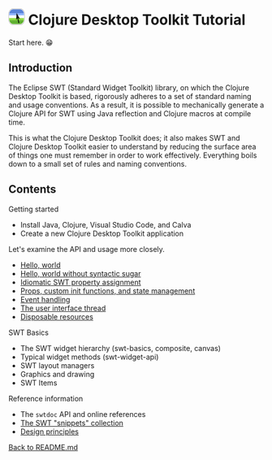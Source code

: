 # ![Logo](images/icon32x32.png) Clojure Desktop Toolkit Tutorial

Start here. 😁

## Introduction

The Eclipse SWT (Standard Widget Toolkit) library, on which the Clojure Desktop Toolkit is based, rigorously adheres to a set of standard naming and usage conventions.  As a result, it is possible to mechanically generate a Clojure API for SWT using Java reflection and Clojure macros at compile time.

This is what the Clojure Desktop Toolkit does; it also makes SWT and Clojure Desktop Toolkit easier to understand by reducing the surface area of things one must remember in order to work effectively.  Everything boils down to a small set of rules and naming conventions.

## Contents

Getting started

* Install Java, Clojure, Visual Studio Code, and Calva
* Create a new Clojure Desktop Toolkit application

Let's examine the API and usage more closely.

* [Hello, world](hello-world.md)
* [Hello, world without syntactic sugar](hello-world-no-sugar.md)
* [Idiomatic SWT property assignment](idiomatic-property-assignment.md)
* [Props, custom init functions, and state management](props-and-state.md)
* [Event handling](event-handling.md)
* [The user interface thread](the-ui-thread.md)
* [Disposable resources](disposable-resources.md)

SWT Basics

* The SWT widget hierarchy (swt-basics, composite, canvas)
* Typical widget methods (swt-widget-api)
* SWT layout managers
* Graphics and drawing
* SWT Items

Reference information

* The `swtdoc` API and online references
* [The SWT "snippets" collection](https://eclipse.dev/eclipse/swt/snippets/index.html)
* [Design principles](principles.md)

[Back to README.md](../README.md)
